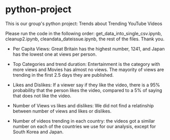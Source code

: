 # python-project
This is our group's python project: Trends about Trending YouTube Videos

Please run the code in the following order: get_data_into_single_csv.ipynb, cleanup2.ipynb, cleandata_dateissue.ipynb, the rest of the files. Thank you.

- Per Capita Views: Great Britain has the highest number, 1241, and Japan has the lowest one at  views per person.

- Top Categories and trend duration: Entertainment is the category with more views and Movies has almost no views. The mayority of views are trending in the first 2.5 days they are published.

- Likes and Dislikes: If a viewer say if they like the video, there is a 95% probability that the person likes the video, compared to a 5% of saying that does not like the video.

- Number of Views vs likes and dislikes: We did not find a relatinship between number of views and likes or dislikes.

- Number of videos trending in each country: the videos got a similar number on each of the countries we use for our analysis, except for South Korea and Japan.
